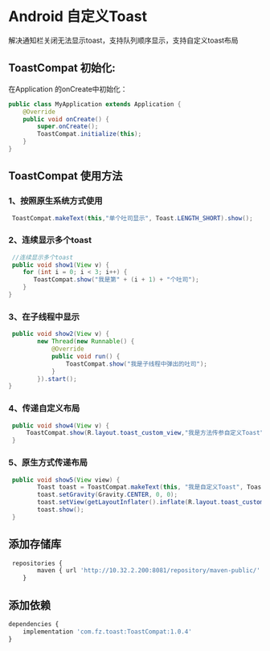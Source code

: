 # Android 自定义Toast

解决通知栏关闭无法显示toast，支持队列顺序显示，支持自定义toast布局

## ToastCompat 初始化:

在Application 的onCreate中初始化：

```java
public class MyApplication extends Application {
    @Override
    public void onCreate() {
        super.onCreate();
        ToastCompat.initialize(this);
    }
}
```

## ToastCompat 使用方法

### 1、按照原生系统方式使用

```java
 ToastCompat.makeText(this,"单个吐司显示", Toast.LENGTH_SHORT).show();
```

### 2、连续显示多个toast

```java
 //连续显示多个toast
 public void show1(View v) {
    for (int i = 0; i < 3; i++) {
       ToastCompat.show("我是第" + (i + 1) + "个吐司");
    }
}
```

### 3、在子线程中显示

```java
 public void show2(View v) {
        new Thread(new Runnable() {
            @Override
            public void run() {
                ToastCompat.show("我是子线程中弹出的吐司");
            }
        }).start();
}
```

### 4、传递自定义布局

```java
 public void show4(View v) {
     ToastCompat.show(R.layout.toast_custom_view,"我是方法传参自定义Toast",Gravity.BOTTOM, 0, 72);
 }
```

### 5、原生方式传递布局

```java
 public void show5(View view) {
        Toast toast = ToastCompat.makeText(this, "我是自定义Toast", ToastCompat.LENGTH_SHORT);
        toast.setGravity(Gravity.CENTER, 0, 0);
        toast.setView(getLayoutInflater().inflate(R.layout.toast_custom_view, null));
        toast.show();
 }
```

## 添加存储库

```py
 repositories {
        maven { url 'http://10.32.2.200:8081/repository/maven-public/' }
    }
```

## 添加依赖

```py
dependencies {
    implementation 'com.fz.toast:ToastCompat:1.0.4'
}
```



